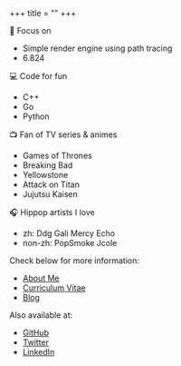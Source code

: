 +++
title = "" 
+++

🎯 Focus on

- Simple render engine using path tracing
- 6.824

💻 Code for fun

- C++
- Go
- Python

📺 Fan of TV series & animes

- Games of Thrones
- Breaking Bad
- Yellowstone
- Attack on Titan
- Jujutsu Kaisen

🎧 Hippop artists I love

- zh: Ddg Gali Mercy Echo
- non-zh: PopSmoke Jcole

Check below for more information:

- [About Me](/about)
- [Curriculum Vitae](https://github.com/Zhytou/Zhytou/CV.pdf)
- [Blog](/post)

Also available at:

- [GitHub](https://github.com/Zhytou)
- [Twitter](https://twitter.com/_ZhoY_)
- [LinkedIn](https://www.linkedin.com/in/yang-zhong-190072218/)
